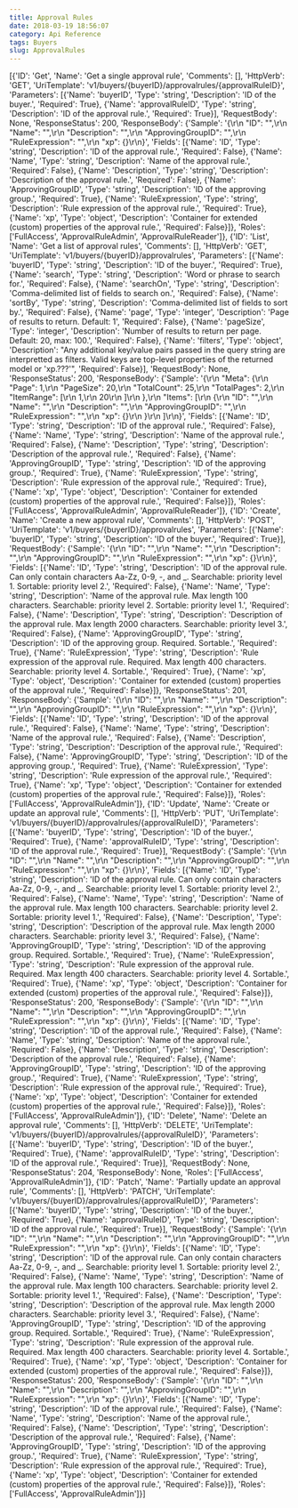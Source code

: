 ```yaml
---
title: Approval Rules
date: 2018-03-19 18:56:07
category: Api Reference
tags: Buyers
slug: ApprovalRules
---
```

[{'ID': 'Get', 'Name': 'Get a single approval rule', 'Comments': [], 'HttpVerb': 'GET', 'UriTemplate': 'v1/buyers/{buyerID}/approvalrules/{approvalRuleID}', 'Parameters': [{'Name': 'buyerID', 'Type': 'string', 'Description': 'ID of the buyer.', 'Required': True}, {'Name': 'approvalRuleID', 'Type': 'string', 'Description': 'ID of the approval rule.', 'Required': True}], 'RequestBody': None, 'ResponseStatus': 200, 'ResponseBody': {'Sample': '{\r\n  "ID": "",\r\n  "Name": "",\r\n  "Description": "",\r\n  "ApprovingGroupID": "",\r\n  "RuleExpression": "",\r\n  "xp": {}\r\n}', 'Fields': [{'Name': 'ID', 'Type': 'string', 'Description': 'ID of the approval rule.', 'Required': False}, {'Name': 'Name', 'Type': 'string', 'Description': 'Name of the approval rule.', 'Required': False}, {'Name': 'Description', 'Type': 'string', 'Description': 'Description of the approval rule.', 'Required': False}, {'Name': 'ApprovingGroupID', 'Type': 'string', 'Description': 'ID of the approving group.', 'Required': True}, {'Name': 'RuleExpression', 'Type': 'string', 'Description': 'Rule expression of the approval rule.', 'Required': True}, {'Name': 'xp', 'Type': 'object', 'Description': 'Container for extended (custom) properties of the approval rule.', 'Required': False}]}, 'Roles': ['FullAccess', 'ApprovalRuleAdmin', 'ApprovalRuleReader']}, {'ID': 'List', 'Name': 'Get a list of approval rules', 'Comments': [], 'HttpVerb': 'GET', 'UriTemplate': 'v1/buyers/{buyerID}/approvalrules', 'Parameters': [{'Name': 'buyerID', 'Type': 'string', 'Description': 'ID of the buyer.', 'Required': True}, {'Name': 'search', 'Type': 'string', 'Description': 'Word or phrase to search for.', 'Required': False}, {'Name': 'searchOn', 'Type': 'string', 'Description': 'Comma-delimited list of fields to search on.', 'Required': False}, {'Name': 'sortBy', 'Type': 'string', 'Description': 'Comma-delimited list of fields to sort by.', 'Required': False}, {'Name': 'page', 'Type': 'integer', 'Description': 'Page of results to return. Default: 1', 'Required': False}, {'Name': 'pageSize', 'Type': 'integer', 'Description': 'Number of results to return per page. Default: 20, max: 100.', 'Required': False}, {'Name': 'filters', 'Type': 'object', 'Description': "Any additional key/value pairs passed in the query string are interpretted as filters. Valid keys are top-level properties of the returned model or 'xp.???'", 'Required': False}], 'RequestBody': None, 'ResponseStatus': 200, 'ResponseBody': {'Sample': '{\r\n  "Meta": {\r\n    "Page": 1,\r\n    "PageSize": 20,\r\n    "TotalCount": 25,\r\n    "TotalPages": 2,\r\n    "ItemRange": [\r\n      1,\r\n      20\r\n    ]\r\n  },\r\n  "Items": [\r\n    {\r\n      "ID": "",\r\n      "Name": "",\r\n      "Description": "",\r\n      "ApprovingGroupID": "",\r\n      "RuleExpression": "",\r\n      "xp": {}\r\n    }\r\n  ]\r\n}', 'Fields': [{'Name': 'ID', 'Type': 'string', 'Description': 'ID of the approval rule.', 'Required': False}, {'Name': 'Name', 'Type': 'string', 'Description': 'Name of the approval rule.', 'Required': False}, {'Name': 'Description', 'Type': 'string', 'Description': 'Description of the approval rule.', 'Required': False}, {'Name': 'ApprovingGroupID', 'Type': 'string', 'Description': 'ID of the approving group.', 'Required': True}, {'Name': 'RuleExpression', 'Type': 'string', 'Description': 'Rule expression of the approval rule.', 'Required': True}, {'Name': 'xp', 'Type': 'object', 'Description': 'Container for extended (custom) properties of the approval rule.', 'Required': False}]}, 'Roles': ['FullAccess', 'ApprovalRuleAdmin', 'ApprovalRuleReader']}, {'ID': 'Create', 'Name': 'Create a new approval rule', 'Comments': [], 'HttpVerb': 'POST', 'UriTemplate': 'v1/buyers/{buyerID}/approvalrules', 'Parameters': [{'Name': 'buyerID', 'Type': 'string', 'Description': 'ID of the buyer.', 'Required': True}], 'RequestBody': {'Sample': '{\r\n  "ID": "",\r\n  "Name": "",\r\n  "Description": "",\r\n  "ApprovingGroupID": "",\r\n  "RuleExpression": "",\r\n  "xp": {}\r\n}', 'Fields': [{'Name': 'ID', 'Type': 'string', 'Description': 'ID of the approval rule. Can only contain characters Aa-Zz, 0-9, -, and _. Searchable: priority level 1. Sortable: priority level 2.', 'Required': False}, {'Name': 'Name', 'Type': 'string', 'Description': 'Name of the approval rule. Max length 100 characters. Searchable: priority level 2. Sortable: priority level 1.', 'Required': False}, {'Name': 'Description', 'Type': 'string', 'Description': 'Description of the approval rule. Max length 2000 characters. Searchable: priority level 3.', 'Required': False}, {'Name': 'ApprovingGroupID', 'Type': 'string', 'Description': 'ID of the approving group. Required. Sortable.', 'Required': True}, {'Name': 'RuleExpression', 'Type': 'string', 'Description': 'Rule expression of the approval rule. Required. Max length 400 characters. Searchable: priority level 4. Sortable.', 'Required': True}, {'Name': 'xp', 'Type': 'object', 'Description': 'Container for extended (custom) properties of the approval rule.', 'Required': False}]}, 'ResponseStatus': 201, 'ResponseBody': {'Sample': '{\r\n  "ID": "",\r\n  "Name": "",\r\n  "Description": "",\r\n  "ApprovingGroupID": "",\r\n  "RuleExpression": "",\r\n  "xp": {}\r\n}', 'Fields': [{'Name': 'ID', 'Type': 'string', 'Description': 'ID of the approval rule.', 'Required': False}, {'Name': 'Name', 'Type': 'string', 'Description': 'Name of the approval rule.', 'Required': False}, {'Name': 'Description', 'Type': 'string', 'Description': 'Description of the approval rule.', 'Required': False}, {'Name': 'ApprovingGroupID', 'Type': 'string', 'Description': 'ID of the approving group.', 'Required': True}, {'Name': 'RuleExpression', 'Type': 'string', 'Description': 'Rule expression of the approval rule.', 'Required': True}, {'Name': 'xp', 'Type': 'object', 'Description': 'Container for extended (custom) properties of the approval rule.', 'Required': False}]}, 'Roles': ['FullAccess', 'ApprovalRuleAdmin']}, {'ID': 'Update', 'Name': 'Create or update an approval rule', 'Comments': [], 'HttpVerb': 'PUT', 'UriTemplate': 'v1/buyers/{buyerID}/approvalrules/{approvalRuleID}', 'Parameters': [{'Name': 'buyerID', 'Type': 'string', 'Description': 'ID of the buyer.', 'Required': True}, {'Name': 'approvalRuleID', 'Type': 'string', 'Description': 'ID of the approval rule.', 'Required': True}], 'RequestBody': {'Sample': '{\r\n  "ID": "",\r\n  "Name": "",\r\n  "Description": "",\r\n  "ApprovingGroupID": "",\r\n  "RuleExpression": "",\r\n  "xp": {}\r\n}', 'Fields': [{'Name': 'ID', 'Type': 'string', 'Description': 'ID of the approval rule. Can only contain characters Aa-Zz, 0-9, -, and _. Searchable: priority level 1. Sortable: priority level 2.', 'Required': False}, {'Name': 'Name', 'Type': 'string', 'Description': 'Name of the approval rule. Max length 100 characters. Searchable: priority level 2. Sortable: priority level 1.', 'Required': False}, {'Name': 'Description', 'Type': 'string', 'Description': 'Description of the approval rule. Max length 2000 characters. Searchable: priority level 3.', 'Required': False}, {'Name': 'ApprovingGroupID', 'Type': 'string', 'Description': 'ID of the approving group. Required. Sortable.', 'Required': True}, {'Name': 'RuleExpression', 'Type': 'string', 'Description': 'Rule expression of the approval rule. Required. Max length 400 characters. Searchable: priority level 4. Sortable.', 'Required': True}, {'Name': 'xp', 'Type': 'object', 'Description': 'Container for extended (custom) properties of the approval rule.', 'Required': False}]}, 'ResponseStatus': 200, 'ResponseBody': {'Sample': '{\r\n  "ID": "",\r\n  "Name": "",\r\n  "Description": "",\r\n  "ApprovingGroupID": "",\r\n  "RuleExpression": "",\r\n  "xp": {}\r\n}', 'Fields': [{'Name': 'ID', 'Type': 'string', 'Description': 'ID of the approval rule.', 'Required': False}, {'Name': 'Name', 'Type': 'string', 'Description': 'Name of the approval rule.', 'Required': False}, {'Name': 'Description', 'Type': 'string', 'Description': 'Description of the approval rule.', 'Required': False}, {'Name': 'ApprovingGroupID', 'Type': 'string', 'Description': 'ID of the approving group.', 'Required': True}, {'Name': 'RuleExpression', 'Type': 'string', 'Description': 'Rule expression of the approval rule.', 'Required': True}, {'Name': 'xp', 'Type': 'object', 'Description': 'Container for extended (custom) properties of the approval rule.', 'Required': False}]}, 'Roles': ['FullAccess', 'ApprovalRuleAdmin']}, {'ID': 'Delete', 'Name': 'Delete an approval rule', 'Comments': [], 'HttpVerb': 'DELETE', 'UriTemplate': 'v1/buyers/{buyerID}/approvalrules/{approvalRuleID}', 'Parameters': [{'Name': 'buyerID', 'Type': 'string', 'Description': 'ID of the buyer.', 'Required': True}, {'Name': 'approvalRuleID', 'Type': 'string', 'Description': 'ID of the approval rule.', 'Required': True}], 'RequestBody': None, 'ResponseStatus': 204, 'ResponseBody': None, 'Roles': ['FullAccess', 'ApprovalRuleAdmin']}, {'ID': 'Patch', 'Name': 'Partially update an approval rule', 'Comments': [], 'HttpVerb': 'PATCH', 'UriTemplate': 'v1/buyers/{buyerID}/approvalrules/{approvalRuleID}', 'Parameters': [{'Name': 'buyerID', 'Type': 'string', 'Description': 'ID of the buyer.', 'Required': True}, {'Name': 'approvalRuleID', 'Type': 'string', 'Description': 'ID of the approval rule.', 'Required': True}], 'RequestBody': {'Sample': '{\r\n  "ID": "",\r\n  "Name": "",\r\n  "Description": "",\r\n  "ApprovingGroupID": "",\r\n  "RuleExpression": "",\r\n  "xp": {}\r\n}', 'Fields': [{'Name': 'ID', 'Type': 'string', 'Description': 'ID of the approval rule. Can only contain characters Aa-Zz, 0-9, -, and _. Searchable: priority level 1. Sortable: priority level 2.', 'Required': False}, {'Name': 'Name', 'Type': 'string', 'Description': 'Name of the approval rule. Max length 100 characters. Searchable: priority level 2. Sortable: priority level 1.', 'Required': False}, {'Name': 'Description', 'Type': 'string', 'Description': 'Description of the approval rule. Max length 2000 characters. Searchable: priority level 3.', 'Required': False}, {'Name': 'ApprovingGroupID', 'Type': 'string', 'Description': 'ID of the approving group. Required. Sortable.', 'Required': True}, {'Name': 'RuleExpression', 'Type': 'string', 'Description': 'Rule expression of the approval rule. Required. Max length 400 characters. Searchable: priority level 4. Sortable.', 'Required': True}, {'Name': 'xp', 'Type': 'object', 'Description': 'Container for extended (custom) properties of the approval rule.', 'Required': False}]}, 'ResponseStatus': 200, 'ResponseBody': {'Sample': '{\r\n  "ID": "",\r\n  "Name": "",\r\n  "Description": "",\r\n  "ApprovingGroupID": "",\r\n  "RuleExpression": "",\r\n  "xp": {}\r\n}', 'Fields': [{'Name': 'ID', 'Type': 'string', 'Description': 'ID of the approval rule.', 'Required': False}, {'Name': 'Name', 'Type': 'string', 'Description': 'Name of the approval rule.', 'Required': False}, {'Name': 'Description', 'Type': 'string', 'Description': 'Description of the approval rule.', 'Required': False}, {'Name': 'ApprovingGroupID', 'Type': 'string', 'Description': 'ID of the approving group.', 'Required': True}, {'Name': 'RuleExpression', 'Type': 'string', 'Description': 'Rule expression of the approval rule.', 'Required': True}, {'Name': 'xp', 'Type': 'object', 'Description': 'Container for extended (custom) properties of the approval rule.', 'Required': False}]}, 'Roles': ['FullAccess', 'ApprovalRuleAdmin']}]